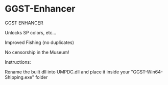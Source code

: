 # GGST-Enhancer
GGST ENHANCER

Unlocks SP colors, etc...

Improved Fishing (no duplicates)

No censorship in the Museum!

Instructions:

Rename the built dll into UMPDC.dll and place it inside your "GGST-Win64-Shipping.exe" folder

